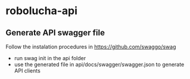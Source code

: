 # robolucha-api

## Generate API swagger file 

Follow the instalation procedures in https://github.com/swaggo/swag

- run swag init in the api folder
- use the generated file in api/docs/swagger/swagger.json to generate API clients
